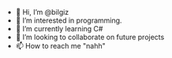 - 👋 Hi, I’m @bilgiz
- 👀 I’m interested in programming.
- 🌱 I’m currently learning C#
- 💞️ I’m looking to collaborate on future projects
- 📫 How to reach me "nahh"

<!---
bilgiz/bilgiz is a ✨ special ✨ repository because its `README.md` (this file) appears on your GitHub profile.
You can click the Preview link to take a look at your changes.
--->
